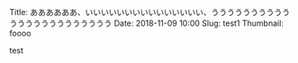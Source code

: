 Title: ああああああ、いいいいいいいいいいいいいいい、ううううううううううううううううううううううう
Date: 2018-11-09 10:00
Slug: test1
Thumbnail: foooo

test
